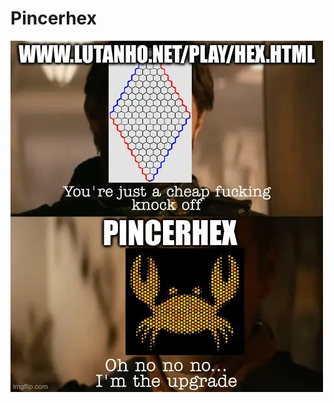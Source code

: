 # Pincerhex

![www.lutanho.net/play/hex.html: You're just a cheap fucking knock-off. Pincerhex: Oh no no no... I'm the upgrade.](./upgrade.webp)

